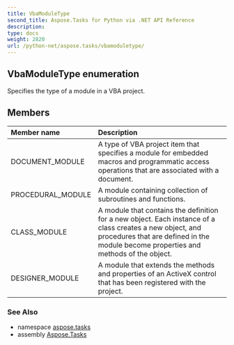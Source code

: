 ```yaml
---
title: VbaModuleType
second_title: Aspose.Tasks for Python via .NET API Reference
description: 
type: docs
weight: 2820
url: /python-net/aspose.tasks/vbamoduletype/
---
```


## VbaModuleType enumeration

Specifies the type of a module in a VBA project.

## Members
| Member name | Description |
| :- | :- |
|DOCUMENT_MODULE|A type of VBA project item that specifies a module for embedded macros and programmatic access operations that are associated with a document.|
|PROCEDURAL_MODULE|A module containing collection of subroutines and functions.|
|CLASS_MODULE|A module that contains the definition for a new object. Each instance of a class creates a new object, and procedures that are defined in the module become properties and methods of the object.|
|DESIGNER_MODULE|A module that extends the methods and properties of an ActiveX control that has been registered with the project.|

### See Also

* namespace [aspose.tasks](/tasks/python-net/aspose.tasks/)
* assembly [Aspose.Tasks](/tasks/python-net/)

